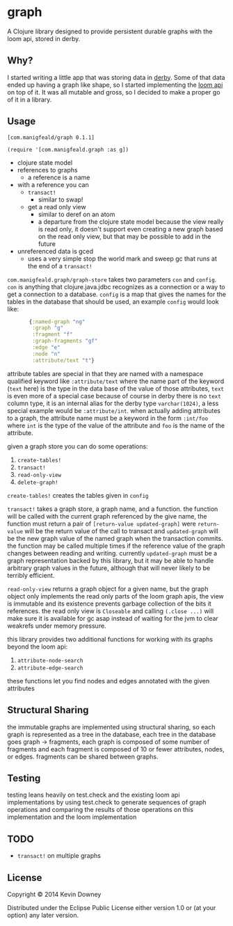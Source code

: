 # graph

A Clojure library designed to provide persistent durable graphs with
the loom api, stored in derby.

## Why?

I started writing a little app that was storing data in
[derby](http://db.apache.org/derby/). Some of that data ended up
having a graph like shape, so I started implementing the
[loom api](https://github.com/aysylu/loom) on top of it. It was all
mutable and gross, so I decided to make a proper go of it in a
library.

## Usage

`[com.manigfeald/graph 0.1.1]`

`(require '[com.manigfeald.graph :as g])`

- clojure state model
- references to graphs
  - a reference is a name
- with a reference you can
  - `transact!`
      - similar to swap!
  - get a read only view
      - similar to deref on an atom
      - a departure from the clojure state model because the view
        really is read only, it doesn't support even creating a new
        graph based on the read only view, but that may be possible to
        add in the future
- unreferenced data is gced
  - uses a very simple stop the world mark and sweep gc that runs at
    the end of a `transact!`

`com.manigfeald.graph/graph-store` takes two parameters `con` and
`config`. `con` is anything that clojure.java.jdbc recognizes as a
connection or a way to get a connection to a database. `config` is a
map that gives the names for the tables in the database that should be
used, an example `config` would look like:

```clj
       {:named-graph "ng"
        :graph "g"
        :fragment "f"
        :graph-fragments "gf"
        :edge "e"
        :node "n"
        :attribute/text "t"}
```

attribute tables are special in that they are named with a namespace
qualified keyword like `:attribute/text` where the name part of the
keyword (`text` here) is the type in the data base of the value of
those attributes, `text` is even more of a special case because of
course in derby there is no `text` column type, it is an internal
alias for the derby type `varchar(1024)`, a less special example would
be `:attribute/int`. when actually adding attributes to a graph, the
attribute name must be a keyword in the form `:int/foo` where `int` is
the type of the value of the attribute and `foo` is the name of the
attribute.

given a graph store you can do some operations:
1. `create-tables!`
2. `transact!`
3. `read-only-view`
4. `delete-graph!`

`create-tables!` creates the tables given in `config`

`transact!` takes a graph store, a graph name, and a function. the
function will be called with the current graph referenced by the give
name, the function must return a pair of 
`[return-value updated-graph]` were `return-value` will be the return
value of the call to transact and `updated-graph` will be the new
graph value of the named graph when the transaction commits. the
function may be called multiple times if the reference value of the
graph changes between reading and writing. currently `updated-graph`
must be a graph representation backed by this library, but it may be
able to handle arbitrary graph values in the future, although that
will never likely to be terribly efficient.

`read-only-view` returns a graph object for a given name, but the
graph object only implements the read only parts of the loom graph
apis, the view is immutable and its existence prevents garbage
collection of the bits it references. the read only view is
`Closeable` and calling `(.close ...)` will make sure it is available
for gc asap instead of waiting for the jvm to clear weakrefs under
memory pressure.

this library provides two additional functions for working with its
graphs beyond the loom api:

1. `attribute-node-search`
2. `attribute-edge-search`

these functions let you find nodes and edges annotated with the given
attributes

## Structural Sharing

the immutable graphs are implemented using structural sharing, so each
graph is represented as a tree in the database, each tree in the
database goes graph -> fragments, each graph is composed of some
number of fragments and each fragment is composed of 10 or fewer
attributes, nodes, or edges. fragments can be shared between
graphs.

## Testing
   
testing leans heavily on test.check and the existing loom api
implementations by using test.check to generate sequences of graph
operations and comparing the results of those operations on this
implementation and the loom implementation

## TODO
- `transact!` on multiple graphs

## License

Copyright © 2014 Kevin Downey

Distributed under the Eclipse Public License either version 1.0 or (at
your option) any later version.
